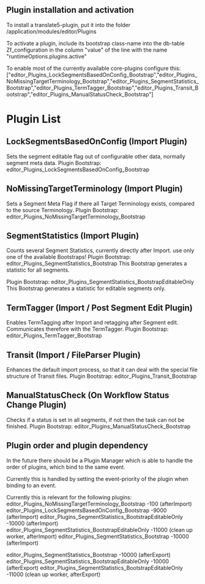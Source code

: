 Plugin installation and activation
----------------------------------
To install a translate5-plugin, put it into the folder /application/modules/editor/Plugins

To activate a plugin, include its bootstrap class-name into the db-table Zf_configuration in the column "value" of the line with the name "runtimeOptions.plugins.active"

To enable most of the currently available core-plugins configure this:
["editor_Plugins_LockSegmentsBasedOnConfig_Bootstrap","editor_Plugins_NoMissingTargetTerminology_Bootstrap","editor_Plugins_SegmentStatistics_Bootstrap","editor_Plugins_TermTagger_Bootstrap","editor_Plugins_Transit_Bootstrap","editor_Plugins_ManualStatusCheck_Bootstrap"]


Plugin List
===========

LockSegmentsBasedOnConfig (Import Plugin)
-----------------------------------------

Sets the segment editable flag out of configurable other data, normally segment meta data.
Plugin Bootstrap: editor_Plugins_LockSegmentsBasedOnConfig_Bootstrap

NoMissingTargetTerminology (Import Plugin)
------------------------------------------

Sets a Segment Meta Flag if there all Target Terminology exists, compared to the source Terminology.
Plugin Bootstrap: editor_Plugins_NoMissingTargetTerminology_Bootstrap

SegmentStatistics (Import Plugin)
---------------------------------

Counts several Segment Statistics, currently directly after Import.
use only one of the available Bootstraps!
Plugin Bootstrap: editor_Plugins_SegmentStatistics_Bootstrap
This Bootstrap generates a statistic for all segments.

Plugin Bootstrap: editor_Plugins_SegmentStatistics_BootstrapEditableOnly
This Bootstrap generates a statistic for editable segments only. 

TermTagger (Import / Post Segment Edit Plugin)
----------------------------------------------

Enables TermTagging after Import and retagging after Segment edit. 
Communicates therefore with the TermTagger.
Plugin Bootstrap: editor_Plugins_TermTagger_Bootstrap

Transit (Import / FileParser Plugin)
------------------------------------

Enhances the default import process, so that it can deal with the special file structure of Transit files.
Plugin Bootstrap: editor_Plugins_Transit_Bootstrap

ManualStatusCheck (On Workflow Status Change Plugin)
----------------------------------------------------

Checks if a status is set in all segments, if not then the task can not be finished.
Plugin Bootstrap: editor_Plugins_ManualStatusCheck_Bootstrap


Plugin order and plugin dependency
----------------------------------

In the future there should be a Plugin Manager which is able to handle the order
of plugins, which bind to the same event.

Currently this is handled by setting the event-priority of the plugin when binding
to an event.

Currently this is relevant for the following plugins:
editor_Plugins_NoMissingTargetTerminology_Bootstrap         -100 (afterImport)
editor_Plugins_LockSegmentsBasedOnConfig_Bootstrap          -9000 (afterImport)
editor_Plugins_SegmentStatistics_BootstrapEditableOnly      -10000 (afterImport)
editor_Plugins_SegmentStatistics_BootstrapEditableOnly      -11000 (clean up worker, afterImport)
editor_Plugins_SegmentStatistics_Bootstrap                  -10000 (afterImport)

editor_Plugins_SegmentStatistics_Bootstrap                  -10000 (afterExport)
editor_Plugins_SegmentStatistics_BootstrapEditableOnly      -10000 (afterExport)
editor_Plugins_SegmentStatistics_BootstrapEditableOnly      -11000 (clean up worker, afterExport)


